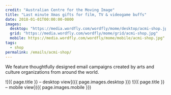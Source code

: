 ```yaml
---
credit: "Australian Centre for the Moving Image"
title: "Last minute Xmas gifts for film, TV & videogame buffs"
date: 2018-01-01T00:00:00-0800
images:
  desktop: "https://media.wordfly.com/wordfly/mome/desktop/acmi-shop.jpg"
  grid: "https://media.wordfly.com/wordfly/mome/grid/acmi-shop.jpg"
  mobile: https://media.wordfly.com/wordfly/mome/mobile/acmi-shop.jpg"
tags:
  - shop
permalink: /emails/acmi-shop/
---
```

We feature thoughtfully designed email campaigns created by arts and culture organizations from around the world.

![{{ page.title }} – desktop view]({{ page.images.desktop }})
![{{ page.title }} – mobile view]({{ page.images.mobile }})
